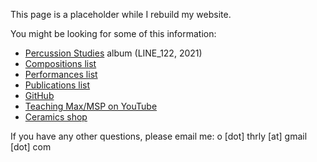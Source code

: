 This page is a placeholder while I rebuild my website.

You might be looking for some of this information:

- [Percussion Studies](https://lineimprint.bandcamp.com/album/percussion-studies) album (LINE_122, 2021)
- [Compositions list](/compositions.md)
- [Performances list](/performances.md)
- [Publications list](/publications.md)
- [GitHub](https://github.com/thrly/)
- [Teaching Max/MSP on YouTube](https://www.youtube.com/oliverthurleymusic)
- [Ceramics shop](https://oliverthurleyceramics.co.uk/)

If you have any other questions, please email me: o \[dot] thrly \[at] gmail \[dot] com
